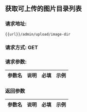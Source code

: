 ## 获取可上传的图片目录列表
### 请求地址:
```
{{url}}/admin/upload/image-dir
```
### 请求方式: GET  
### 请求参数:  

|参数名|说明|必填|示例|  
 |---|---|---|---|  
### 返回参数  

|参数名|说明|必填|示例|  
 |---|---|---|---|  
